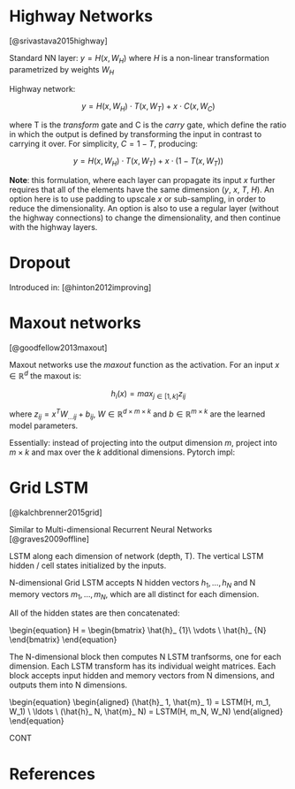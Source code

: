 # Highway Networks

[@srivastava2015highway]

Standard NN layer: $y = H(x, W_H)$ where $H$ is a non-linear transformation parametrized by weights $W_H$

Highway network:

$$
y = H(x, W_H) \cdot T(x, W_T) + x \cdot C(x, W_C)
$$

where T is the _transform_ gate and C is the _carry_ gate, which define the ratio in which the output is defined by transforming the input in contrast to carrying it over. For simplicity, $C = 1 - T$, producing:

$$
y = H(x, W_H) \cdot T(x, W_T) + x \cdot (1 -  T(x, W_T))
$$

**Note**: this formulation, where each layer can propagate its input $x$ further requires that all of the elements have the same dimension ($y$, $x$, $T$, $H$). An option here is to use padding to upscale $x$ or sub-sampling, in order to reduce the dimensionality. An option is also to use a regular layer (without the highway connections) to change the dimensionality, and then continue with the highway layers.

# Dropout
Introduced in: [@hinton2012improving]

# Maxout networks

[@goodfellow2013maxout]

Maxout networks use the _maxout_ function as the activation. For an input $x \in \mathbb{R}^d$ the maxout is:

$$
h_i(x) = max_{j\in[1,k]} z_{ij}
$$

where $z_{ij} = x^T W_{\ldots ij} + b_{ij}$, $W \in \mathbb{R}^{d \times m \times k}$ and $b \in \mathbb{R}^{m \times k}$ are the learned model parameters.

Essentially: instead of projecting into the output dimension $m$, project into $m\times k$ and max over the $k$ additional dimensions.
Pytorch impl: [](https://github.com/pytorch/pytorch/issues/805)

# Grid LSTM
[@kalchbrenner2015grid]

Similar to Multi-dimensional Recurrent Neural Networks [@graves2009offline]

LSTM along each dimension of network (depth, T). The vertical LSTM hidden / cell states initialized by the inputs.

N-dimensional Grid LSTM accepts N hidden vectors $h_1, \ldots, h_N$ and N memory vectors $m_1, \ldots, m_N$, which are all distinct for each dimension.

All of the hidden states are then concatenated:


\begin{equation}
H = \begin{bmatrix}
  \hat{h}_ {1}\\
  \vdots \\
  \hat{h}_ {N}
\end{bmatrix}
\end{equation}

The N-dimensional block then computes N LSTM tranfsorms, one for each dimension. Each LSTM transform has its individual weight matrices. Each block accepts input hidden and memory vectors from N dimensions, and outputs them into N dimensions.

\begin{equation}
\begin{aligned}
  (\hat{h}_ 1, \hat{m}_ 1) = LSTM(H, m_1, W_1) \\
  \ldots \\
  (\hat{h}_ N, \hat{m}_ N) = LSTM(H, m_N, W_N)
\end{aligned}
\end{equation}

CONT

# References

